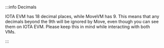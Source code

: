 :::info Decimals

IOTA EVM has 18 decimal places, while MoveVM has 9. This means that any decimals beyond the 9th will be ignored by Move, even though you can see them on IOTA EVM. Please keep this in mind while interacting with both VMs.

:::
